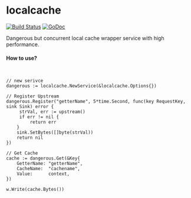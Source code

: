 # localcache

[![Build Status](https://travis-ci.org/importcjj/localcache.svg?branch=master)](https://travis-ci.org/importcjj/localcache)
[![GoDoc](https://godoc.org/github.com/importcjj/localcache?status.svg)](https://godoc.org/github.com/importcjj/localcache)

Dangerous but concurrent local cache wrapper service with high performance.


#### How to use?

```golang


// new serivce
dangerous := localcache.NewService(&localcache.Options{})

// Register Upstream
dangerous.Register("getterName", 5*time.Second, func(key RequestKey, sink Sink) error {
     strVal, err := upstream()
     if err != nil {
         return err
    }
    sink.SetBytes([]byte(strVal))
    return nil
})

// Get Cache
cache := dangerous.Get(&Key{
    GetterName: "getterName",
    CacheName:  "cachename",
    Value:      context,
})

w.Write(cache.Bytes())
```

    


    